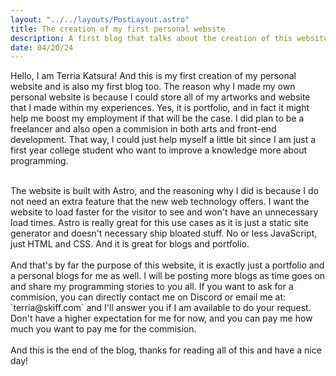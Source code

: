 ```yaml
---
layout: "../../layouts/PostLayout.astro"
title: The creation of my first personal website
description: A first blog that talks about the creation of this website. It is my first time doing this kind of thing.
date: 04/20/24
---
```


Hello, I am Terria Katsura! And this is my first creation of my personal website and is also my first blog too.
The reason why I made my own personal website is because I could store all of my artworks and website that I made within my experiences.
Yes, it is portfolio, and in fact it might help me boost my employment if that will be the case. I did plan to be a freelancer and also
open a commision in both arts and front-end development. That way, I could just help myself a little bit since I am just a first year college student
who want to improve a knowledge more about programming.

<br/>
The website is built with Astro, and the reasoning why I did is because I do not need an extra feature that the new web technology offers.
I want the website to load faster for the visitor to see and won't have an unnecessary load times. Astro is really great for this use cases as
it is just a static site generator and doesn't necessary ship bloated stuff. No or less JavaScript, just HTML and CSS. And it is great for blogs
and portfolio.

<br/>
<br/>
And that's by far the purpose of this website, it is exactly just a portfolio and a personal blogs for me as well. I will be posting more blogs as
time goes on and share my programming stories to you all. If you want to ask for a commision, you can directly contact me on Discord or email me at: 
`terria@skiff.com` and I'll answer you if I am available to do your request. Don't have a higher expectation for me for now, and you can pay me how much
you want to pay me for the commision.

<br/>
<br/>
And this is the end of the blog, thanks for reading all of this and have a nice day!